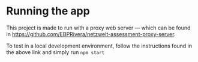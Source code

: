 # Running the app

This project is made to run with a proxy web server &mdash; which can be found in https://github.com/EBPRivera/netzwelt-assessment-proxy-server.

To test in a local development environment, follow the instructions found in the above link and simply run `npm start`

